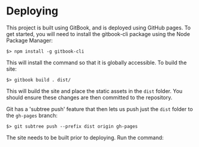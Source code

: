 # Deploying

This project is built using GitBook, and is deployed using GitHub pages. To get started, you will need to install the gitbook-cli package using the Node Package Manager:

`$> npm install -g gitbook-cli`

This will install the command so that it is globally accessible. To build the site:

`$> gitbook build . dist/`

This will build the site and place the static assets in the `dist` folder. You should ensure these changes are then committed to the repository.

 Git has a 'subtree push' feature that then lets us push just the `dist` folder to the `gh-pages` branch:

 `$> git subtree push --prefix dist origin gh-pages`



The site needs to be built prior to deploying. Run the command:

